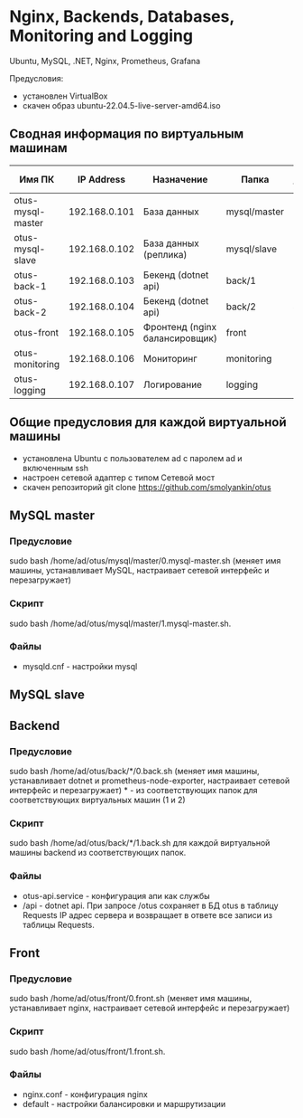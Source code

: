 # Nginx, Backends, Databases, Monitoring and Logging

Ubuntu, MySQL, .NET, Nginx, Prometheus, Grafana

Предусловия:
- установлен VirtualBox
- скачен образ ubuntu-22.04.5-live-server-amd64.iso

## Сводная информация по виртуальным машинам
| Имя ПК            | IP Address | Назначение                     | Папка          | Порядок установки |Порты |
|-------------------|------------|--------------------------------|----------------|-------------------|-|
| otus-mysql-master | 192.168.0.101 | База данных                    | mysql/master | 1                 |3306 |
| otus-mysql-slave  | 192.168.0.102 | База данных (реплика)          | mysql/slave  | 2                 |3306 |
| otus-back-1         | 192.168.0.103 | Бекенд (dotnet api)            | back/1       | 3                 |8080 |
| otus-back-2        | 192.168.0.104 | Бекенд (dotnet api)            | back/2       | 4                 |8080 |
| otus-front        | 192.168.0.105 | Фронтенд (nginx балансировщик) | front        | 5                 |8080 |
| otus-monitoring   | 192.168.0.106 | Мониторинг                     | monitoring   | 6                 | |
| otus-logging      | 192.168.0.107 | Логирование                    | logging      | 7                 | |

## Общие предусловия для каждой виртуальной машины
- установлена Ubuntu с пользователем ad с паролем ad и включенным ssh
- настроен сетевой адаптер с типом Сетевой мост
- скачен репозиторий git clone https://github.com/smolyankin/otus

## MySQL master

### Предусловие
sudo bash /home/ad/otus/mysql/master/0.mysql-master.sh (меняет имя машины, устанавливает MySQL, настраивает сетевой интерфейс и перезагружает)

### Скрипт
sudo bash /home/ad/otus/mysql/master/1.mysql-master.sh.

### Файлы
- mysqld.cnf - настройки mysql

## MySQL slave

## Backend

### Предусловие
sudo bash /home/ad/otus/back/*/0.back.sh (меняет имя машины, устанавливает dotnet и prometheus-node-exporter, настраивает сетевой интерфейс и перезагружает) * - из соответствующих папок для соответствующих виртуальных машин (1 и 2)

### Скрипт
sudo bash /home/ad/otus/back/*/1.back.sh для каждой виртуальной машины backend из соответствующих папок.

### Файлы
- otus-api.service - конфигурация апи как службы
- /api - dotnet api. При запросе /otus сохраняет в БД otus в таблицу Requests IP адрес сервера и возвращает в ответе все записи из таблицы Requests.

## Front

### Предусловие
sudo bash /home/ad/otus/front/0.front.sh (меняет имя машины, устанавливает nginx, настраивает сетевой интерфейс и перезагружает)

### Скрипт
sudo bash /home/ad/otus/front/1.front.sh.

### Файлы
- nginx.conf - конфигурация nginx
- default - настройки балансировки и маршрутизации

